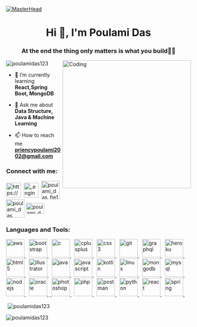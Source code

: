 [![MasterHead](https://i.imgur.com/spmFUMb.png)](https://rishavchanda.io)
<h1 align="center">Hi 👋, I'm Poulami Das</h1>
<h3 align="center">At the end the thing only matters is what you build👩‍💻</h3>
<img align="right" alt="Coding" width="350" src="https://i.imgur.com/iAnXgLS.png">
<!-- 
<p align="left"> <a href="https://github.com/ryo-ma/github-profile-trophy"><img src="https://github-profile-trophy.vercel.app/?username=poulamidas123" alt="poulamidas123" /></a> </p> -->

<p align="left"> <img src="https://komarev.com/ghpvc/?username=poulamidas123&label=Profile%20views&color=0e75b6&style=flat" alt="poulamidas123" /> </p>


- 🌱 I’m currently learning **React,Spring Boot, MongoDB**

- 💬 Ask me about **Data Structure, Java & Machine Learning**

- 📫 How to reach me **priencypoulami2002@gmail.com**

<h3 align="left">Connect with me:</h3>
<p align="left">
<a href="https://linkedin.com/in/https://www.linkedin.com/in/poulami-das-02291622a/" target="blank"><img align="center" src="https://cdn-icons-png.flaticon.com/512/174/174857.png" alt="https://www.linkedin.com/in/poulami-das-02291622a/" height="40" width="40" /></a>&nbsp;
<a href="https://instagram.com/_engineer_chef_" target="blank"><img align="center" src="https://cdn-icons-png.flaticon.com/512/174/174855.png" alt="_engineer_chef_" height="40" width="40" /></a>&nbsp;
<a href="https://www.hackerrank.com/poulami_das_fie1" target="blank"><img align="center" src="https://upload.wikimedia.org/wikipedia/commons/6/65/HackerRank_logo.png" alt="poulami_das_fie1" height="50" width="50" /></a>
<a href="https://www.leetcode.com/poulami_das" target="blank"><img align="center" src="https://miro.medium.com/v2/resize:fit:512/1*ymdLUYayjisO2uU47lOI0A.png" alt="poulami_das" height="50" width="50" /></a>&nbsp;<a href="https://auth.geeksforgeeks.org/user/priencypoulami2002/" target="blank"><img align="center" src="https://upload.wikimedia.org/wikipedia/commons/thumb/4/43/GeeksforGeeks.svg/2560px-GeeksforGeeks.svg.png" alt="poulami_das" height="30" width="50" /></a>
</p>

<h3 align="left">Languages and Tools:</h3>
<p align="left">
<a href="https://aws.amazon.com" target="_blank" rel="noreferrer"> <img
        src="https://upload.wikimedia.org/wikipedia/commons/thumb/9/93/Amazon_Web_Services_Logo.svg/1280px-Amazon_Web_Services_Logo.svg.png"
        alt="aws" width="50" height="50" /> </a>&nbsp; <a href="https://getbootstrap.com" target="_blank" rel="noreferrer">
    <img src="https://img.freepik.com/premium-vector/bootstrap-icon-b-letter-logo_781017-7.jpg" alt="bootstrap"
        width="50" height="50" /> </a>&nbsp; <a href="https://www.cprogramming.com/" target="_blank" rel="noreferrer"> <img
        src="https://upload.wikimedia.org/wikipedia/commons/thumb/1/18/C_Programming_Language.svg/1200px-C_Programming_Language.svg.png"
        alt="c" width="50" height="50" /> </a>&nbsp; <a href="https://www.w3schools.com/cpp/" target="_blank"
    rel="noreferrer"> <img
        src="https://upload.wikimedia.org/wikipedia/commons/thumb/1/18/ISO_C%2B%2B_Logo.svg/1822px-ISO_C%2B%2B_Logo.svg.png"
        alt="cplusplus" width="50" height="50" /> </a>&nbsp; <a href="https://www.w3schools.com/css/" target="_blank"
    rel="noreferrer"> <img
        src="https://upload.wikimedia.org/wikipedia/commons/thumb/6/62/CSS3_logo.svg/800px-CSS3_logo.svg.png" alt="css3"
        width="50" height="50" /> </a>&nbsp; <a href="https://git-scm.com/" target="_blank" rel="noreferrer"> <img
        src="https://www.vectorlogo.zone/logos/git-scm/git-scm-icon.svg" alt="git" width="50" height="50" /> </a>&nbsp; <a
    href="https://graphql.org" target="_blank" rel="noreferrer"> <img
        src="https://www.vectorlogo.zone/logos/graphql/graphql-icon.svg" alt="graphql" width="50" height="50" /> </a>&nbsp; <a
    href="https://heroku.com" target="_blank" rel="noreferrer"> <img
        src="https://www.vectorlogo.zone/logos/heroku/heroku-icon.svg" alt="heroku" width="50" height="50" /> </a>&nbsp; <a
    href="https://www.w3.org/html/" target="_blank" rel="noreferrer"> <img
        src="https://upload.wikimedia.org/wikipedia/commons/thumb/6/61/HTML5_logo_and_wordmark.svg/2048px-HTML5_logo_and_wordmark.svg.png"
        alt="html5" width="50" height="50" /> </a>&nbsp; <a href="https://www.adobe.com/in/products/illustrator.html"
    target="_blank" rel="noreferrer"> <img
        src="https://www.vectorlogo.zone/logos/adobe_illustrator/adobe_illustrator-icon.svg" alt="illustrator"
        width="50" height="50" /> </a>&nbsp; <a href="https://www.java.com" target="_blank" rel="noreferrer"> <img
        src="https://upload.wikimedia.org/wikipedia/en/thumb/3/30/Java_programming_language_logo.svg/800px-Java_programming_language_logo.svg.png"
        alt="java" width="50" height="50" /> </a>&nbsp; <a href="https://developer.mozilla.org/en-US/docs/Web/JavaScript"
    target="_blank" rel="noreferrer"> <img
        src="https://w7.pngwing.com/pngs/640/199/png-transparent-javascript-logo-html-javascript-logo-angle-text-rectangle-thumbnail.png"
        alt="javascript" width="50" height="50" /> </a>&nbsp; <a href="https://kotlinlang.org" target="_blank"
    rel="noreferrer"> <img src="https://www.vectorlogo.zone/logos/kotlinlang/kotlinlang-icon.svg" alt="kotlin"
        width="50" height="50" /> </a>&nbsp; <a href="https://www.linux.org/" target="_blank" rel="noreferrer"> <img
        src="https://1000logos.net/wp-content/uploads/2017/03/LINUX-LOGO.png" alt="linux" width="50" height="50" /> </a>&nbsp;
<a href="https://www.mongodb.com/" target="_blank" rel="noreferrer"> <img
        src="https://w7.pngwing.com/pngs/956/695/png-transparent-mongodb-original-wordmark-logo-icon-thumbnail.png"
        alt="mongodb" width="50" height="50" /> </a>&nbsp; <a href="https://www.mysql.com/" target="_blank" rel="noreferrer">
    <img src="https://cdn-icons-png.flaticon.com/512/5968/5968313.png" alt="mysql" width="50" height="50" /> </a>&nbsp; <a
    href="https://nodejs.org" target="_blank" rel="noreferrer"> <img
        src="https://static-00.iconduck.com/assets.00/node-js-icon-227x256-913nazt0.png" alt="nodejs" width="50"
        height="50" /> </a>&nbsp; <a href="https://www.oracle.com/" target="_blank" rel="noreferrer"> <img
        src="https://logos-world.net/wp-content/uploads/2020/09/Oracle-Symbol.png" alt="oracle" width="50"
        height="50" /> </a>&nbsp;<a href="https://www.photoshop.com/en" target="_blank" rel="noreferrer"> <img
        src="https://upload.wikimedia.org/wikipedia/commons/thumb/a/af/Adobe_Photoshop_CC_icon.svg/640px-Adobe_Photoshop_CC_icon.svg.png"
        alt="photoshop" width="50" height="50" /> </a>&nbsp; <a href="https://www.php.net" target="_blank" rel="noreferrer">
    <img src="https://upload.wikimedia.org/wikipedia/commons/thumb/2/27/PHP-logo.svg/2560px-PHP-logo.svg.png"
        alt="php" width="50" height="50" /> </a>&nbsp; <a href="https://postman.com" target="_blank" rel="noreferrer"> <img
        src="https://www.vectorlogo.zone/logos/getpostman/getpostman-icon.svg" alt="postman" width="50" height="50" />
</a>&nbsp; <a href="https://www.python.org" target="_blank" rel="noreferrer"> <img
        src="https://upload.wikimedia.org/wikipedia/commons/thumb/c/c3/Python-logo-notext.svg/1869px-Python-logo-notext.svg.png"
        alt="python" width="50" height="50" /> </a>&nbsp; <a href="https://reactjs.org/" target="_blank" rel="noreferrer">
    <img src="https://upload.wikimedia.org/wikipedia/commons/thumb/a/a7/React-icon.svg/2300px-React-icon.svg.png"
        alt="react" width="50" height="50" /> </a>&nbsp; <a href="https://spring.io/" target="_blank" rel="noreferrer"> <img
        src="https://www.vectorlogo.zone/logos/springio/springio-icon.svg" alt="spring" width="50" height="50" /> </a>&nbsp;
</p>

<p>&nbsp;<img align="center" src="https://github-readme-stats.vercel.app/api?username=poulamidas123&show_icons=true&locale=en" alt="poulamidas123" /></p>

<p><img align="center" src="https://github-readme-streak-stats.herokuapp.com/?user=poulamidas123&" alt="poulamidas123" /></p>

